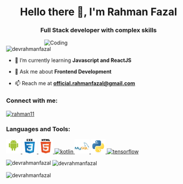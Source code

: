 <h1 align="center">Hello there 👋, I'm Rahman Fazal</h1>
<h3 align="center">Full Stack developer with complex skills  </h3>
<img  align="right" alt="Coding" width="400" src="https://cdn.dribbble.com/users/1162077/screenshots/3848914/programmer.gif" >

<p align="left"> <img src="https://komarev.com/ghpvc/?username=devrahmanfazal&label=Profile%20views&color=0e75b6&style=flat" alt="devrahmanfazal" /> </p>

- 🌱 I’m currently learning **Javascript and ReactJS**

- 💬 Ask me about **Frontend Development**

- 📫 Reach me at **official.rahmanfazal@gmail.com**

<h3 align="left">Connect with me:</h3>
<p align="left">
<a href="https://linkedin.com/in/rahman11" target="blank"><img align="center" src="https://raw.githubusercontent.com/rahuldkjain/github-profile-readme-generator/master/src/images/icons/Social/linked-in-alt.svg" alt="rahman11" height="30" width="40" /></a>
</p>

<h3 align="left">Languages and Tools:</h3>
<p align="left"> <a href="https://developer.android.com" target="_blank" rel="noreferrer"> <img src="https://raw.githubusercontent.com/devicons/devicon/master/icons/android/android-original-wordmark.svg" alt="android" width="40" height="40"/> </a> <a href="https://www.w3schools.com/css/" target="_blank" rel="noreferrer"> <img src="https://raw.githubusercontent.com/devicons/devicon/master/icons/css3/css3-original-wordmark.svg" alt="css3" width="40" height="40"/> </a> <a href="https://www.w3.org/html/" target="_blank" rel="noreferrer"> <img src="https://raw.githubusercontent.com/devicons/devicon/master/icons/html5/html5-original-wordmark.svg" alt="html5" width="40" height="40"/> </a> <a href="https://kotlinlang.org" target="_blank" rel="noreferrer"> <img src="https://www.vectorlogo.zone/logos/kotlinlang/kotlinlang-icon.svg" alt="kotlin" width="40" height="40"/> </a> <a href="https://www.mysql.com/" target="_blank" rel="noreferrer"> <img src="https://raw.githubusercontent.com/devicons/devicon/master/icons/mysql/mysql-original-wordmark.svg" alt="mysql" width="40" height="40"/> </a> <a href="https://www.python.org" target="_blank" rel="noreferrer"> <img src="https://raw.githubusercontent.com/devicons/devicon/master/icons/python/python-original.svg" alt="python" width="40" height="40"/> </a> <a href="https://www.tensorflow.org" target="_blank" rel="noreferrer"> <img src="https://www.vectorlogo.zone/logos/tensorflow/tensorflow-icon.svg" alt="tensorflow" width="40" height="40"/> </a> </p>

<p><img align="left" src="https://github-readme-stats.vercel.app/api/top-langs?username=devrahmanfazal&show_icons=true&locale=en&layout=compact" alt="devrahmanfazal" /></p>

<p>&nbsp;<img align="center" src="https://github-readme-stats.vercel.app/api?username=devrahmanfazal&show_icons=true&locale=en" alt="devrahmanfazal" /></p>

<p><img align="center" src="https://github-readme-streak-stats.herokuapp.com/?user=devrahmanfazal&" alt="devrahmanfazal" /></p>
